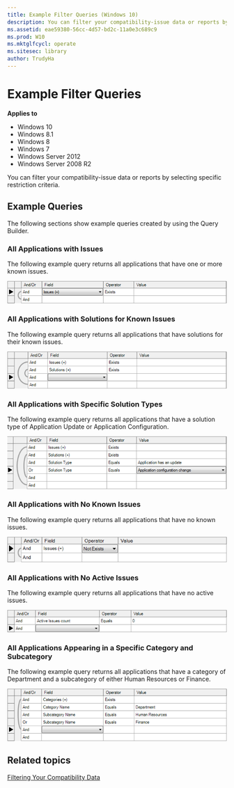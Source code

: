 ```yaml
---
title: Example Filter Queries (Windows 10)
description: You can filter your compatibility-issue data or reports by selecting specific restriction criteria.
ms.assetid: eae59380-56cc-4d57-bd2c-11a0e3c689c9
ms.prod: W10
ms.mktglfcycl: operate
ms.sitesec: library
author: TrudyHa
---
```


# Example Filter Queries


**Applies to**

-   Windows 10
-   Windows 8.1
-   Windows 8
-   Windows 7
-   Windows Server 2012
-   Windows Server 2008 R2

You can filter your compatibility-issue data or reports by selecting specific restriction criteria.

## Example Queries


The following sections show example queries created by using the Query Builder.

### All Applications with Issues

The following example query returns all applications that have one or more known issues.

![act filter example all apps with issues](images/dep-win8-e-act-filterexampleallappswissues.gif)

### All Applications with Solutions for Known Issues

The following example query returns all applications that have solutions for their known issues.

![act filter examples for issues with solutions](images/dep-win8-e-act-filterexampleforissueswsolutions.gif)

### All Applications with Specific Solution Types

The following example query returns all applications that have a solution type of Application Update or Application Configuration.

![act filter example for specific solutions](images/dep-win8-e-act-filterexampleforspecificsolutions.gif)

### All Applications with No Known Issues

The following example query returns all applications that have no known issues.

![act filter example all apps with no issues](images/dep-win8-e-act-filterexampleallapps0issues.gif)

### All Applications with No Active Issues

The following example query returns all applications that have no active issues.

![act filter example all apps with no active issues](images/dep-win8-e-act-filterexampleallapps0activeissues.gif)

### All Applications Appearing in a Specific Category and Subcategory

The following example query returns all applications that have a category of Department and a subcategory of either Human Resources or Finance.

![act filter example category](images/dep-win8-e-act-filterexamplecategory.gif)

## Related topics


[Filtering Your Compatibility Data](filtering-your-compatibility-data.md)

 

 





